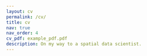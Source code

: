 ```yaml
---
layout: cv
permalink: /cv/
title: cv
nav: true
nav_order: 4
cv_pdf: example_pdf.pdf
description: On my way to a spatial data scientist.
---
```

